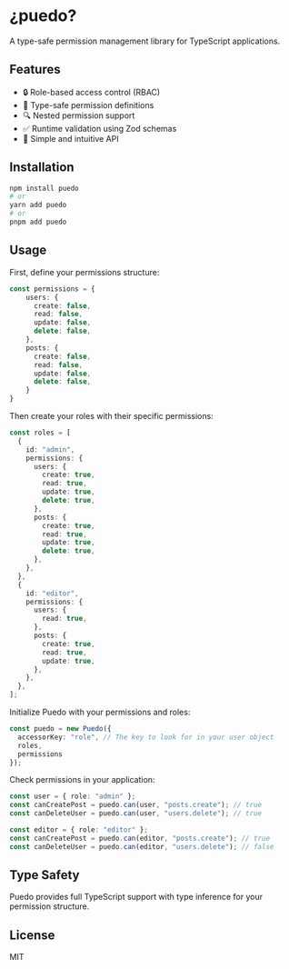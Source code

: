 # ¿puedo?

A type-safe permission management library for TypeScript applications.

## Features

- 🔒 Role-based access control (RBAC)
- 📝 Type-safe permission definitions
- 🔍 Nested permission support
- ✅ Runtime validation using Zod schemas
- 🚀 Simple and intuitive API

## Installation

```bash
npm install puedo
# or
yarn add puedo
# or
pnpm add puedo
```

## Usage

First, define your permissions structure:

```typescript
const permissions = {
    users: {
      create: false,
      read: false,
      update: false,
      delete: false,
    },
    posts: {
      create: false,
      read: false,
      update: false,
      delete: false,
    }
}
```

Then create your roles with their specific permissions:

```typescript
const roles = [
  {
    id: "admin",
    permissions: {
      users: {
        create: true,
        read: true,
        update: true,
        delete: true,
      },
      posts: {
        create: true,
        read: true,
        update: true,
        delete: true,
      },
    },
  },
  {
    id: "editor",
    permissions: {
      users: {
        read: true,
      },
      posts: {
        create: true,
        read: true,
        update: true,
      },
    },
  },
];
```

Initialize Puedo with your permissions and roles:

```typescript
const puedo = new Puedo({
  accessorKey: "role", // The key to look for in your user object
  roles,
  permissions
});
```

Check permissions in your application:

```typescript
const user = { role: "admin" };
const canCreatePost = puedo.can(user, "posts.create"); // true
const canDeleteUser = puedo.can(user, "users.delete"); // true

const editor = { role: "editor" };
const canCreatePost = puedo.can(editor, "posts.create"); // true
const canDeleteUser = puedo.can(editor, "users.delete"); // false
```

## Type Safety

Puedo provides full TypeScript support with type inference for your permission structure. 

## License

MIT
